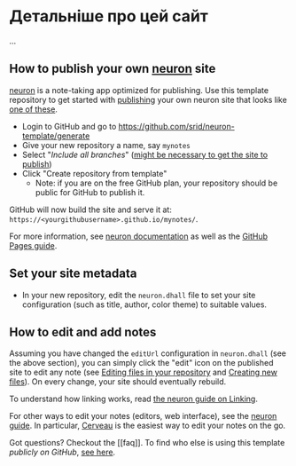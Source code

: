 # Детальніше про цей сайт
...

## How to publish your own [neuron] site

[neuron] is a note-taking app optimized for publishing. Use this template repository to get started with [publishing](https://neuron.zettel.page/778816d3.html) your own neuron site that looks like [one of these][examples].

- Login to GitHub and go to <https://github.com/srid/neuron-template/generate>
- Give your new repository a name, say `mynotes`
- Select "*Include all branches*" ([might be necessary to get the site to publish](https://stackoverflow.com/a/47368231/55246))
- Click "Create repository from template"
  - Note: if you are on the free GitHub plan, your repository should be public for GitHub to publish it.

GitHub will now build the site and serve it at: `https://<yourgithubusername>.github.io/mynotes/`.

For more information, see [neuron documentation][neuron] as well as the [GitHub Pages guide](https://help.github.com/en/github/working-with-github-pages).

## Set your site metadata

- In your new repository, edit the `neuron.dhall` file to set your site configuration (such as title, author, color theme) to suitable values.

## How to edit and add notes

Assuming you have changed the `editUrl` configuration in `neuron.dhall` (see the above section), you can simply click the "edit" icon on the published site to edit any note (see [Editing files in your repository](https://help.github.com/en/github/managing-files-in-a-repository/editing-files-in-your-repository) and [Creating new files](https://help.github.com/en/github/managing-files-in-a-repository/creating-new-files)). On every change, your site should eventually rebuild.

To understand how linking works, read [the neuron guide on Linking][linking].

For other ways to edit your notes (editors, web interface), see the [neuron guide][create]. In particular, [Cerveau](https://www.cerveau.app/) is the easiest way to edit your notes on the go.

Got questions? Checkout the [[faq]]. To find who else is using this template *publicly on GitHub*, [see here](https://github.com/search?o=desc&q=filename%3Aneuron.dhall&s=indexed&type=Code).

[neuron]: https://neuron.zettel.page
[examples]: https://neuron.zettel.page/examples
[linking]: https://neuron.zettel.page/linking
[create]: https://neuron.zettel.page/create

